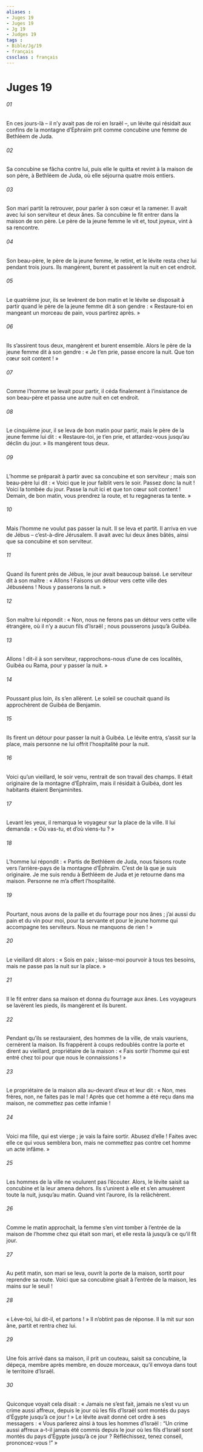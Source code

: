 ```yaml
---
aliases : 
- Juges 19
- Juges 19
- Jg 19
- Judges 19
tags : 
- Bible/Jg/19
- français
cssclass : français
---
```


# Juges 19

###### 01
En ces jours-là – il n’y avait pas de roi en Israël –, un lévite qui résidait aux confins de la montagne d’Éphraïm prit comme concubine une femme de Bethléem de Juda.
###### 02
Sa concubine se fâcha contre lui, puis elle le quitta et revint à la maison de son père, à Bethléem de Juda, où elle séjourna quatre mois entiers.
###### 03
Son mari partit la retrouver, pour parler à son cœur et la ramener. Il avait avec lui son serviteur et deux ânes. Sa concubine le fit entrer dans la maison de son père. Le père de la jeune femme le vit et, tout joyeux, vint à sa rencontre.
###### 04
Son beau-père, le père de la jeune femme, le retint, et le lévite resta chez lui pendant trois jours. Ils mangèrent, burent et passèrent la nuit en cet endroit.
###### 05
Le quatrième jour, ils se levèrent de bon matin et le lévite se disposait à partir quand le père de la jeune femme dit à son gendre : « Restaure-toi en mangeant un morceau de pain, vous partirez après. »
###### 06
Ils s’assirent tous deux, mangèrent et burent ensemble. Alors le père de la jeune femme dit à son gendre : « Je t’en prie, passe encore la nuit. Que ton cœur soit content ! »
###### 07
Comme l’homme se levait pour partir, il céda finalement à l’insistance de son beau-père et passa une autre nuit en cet endroit.
###### 08
Le cinquième jour, il se leva de bon matin pour partir, mais le père de la jeune femme lui dit : « Restaure-toi, je t’en prie, et attardez-vous jusqu’au déclin du jour. » Ils mangèrent tous deux.
###### 09
L’homme se préparait à partir avec sa concubine et son serviteur ; mais son beau-père lui dit : « Voici que le jour faiblit vers le soir. Passez donc la nuit ! Voici la tombée du jour. Passe la nuit ici et que ton cœur soit content ! Demain, de bon matin, vous prendrez la route, et tu regagneras ta tente. »
###### 10
Mais l’homme ne voulut pas passer la nuit. Il se leva et partit. Il arriva en vue de Jébus – c’est-à-dire Jérusalem. Il avait avec lui deux ânes bâtés, ainsi que sa concubine et son serviteur.
###### 11
Quand ils furent près de Jébus, le jour avait beaucoup baissé. Le serviteur dit à son maître : « Allons ! Faisons un détour vers cette ville des Jébuséens ! Nous y passerons la nuit. »
###### 12
Son maître lui répondit : « Non, nous ne ferons pas un détour vers cette ville étrangère, où il n’y a aucun fils d’Israël ; nous pousserons jusqu’à Guibéa.
###### 13
Allons ! dit-il à son serviteur, rapprochons-nous d’une de ces localités, Guibéa ou Rama, pour y passer la nuit. »
###### 14
Poussant plus loin, ils s’en allèrent. Le soleil se couchait quand ils approchèrent de Guibéa de Benjamin.
###### 15
Ils firent un détour pour passer la nuit à Guibéa. Le lévite entra, s’assit sur la place, mais personne ne lui offrit l’hospitalité pour la nuit.
###### 16
Voici qu’un vieillard, le soir venu, rentrait de son travail des champs. Il était originaire de la montagne d’Éphraïm, mais il résidait à Guibéa, dont les habitants étaient Benjaminites.
###### 17
Levant les yeux, il remarqua le voyageur sur la place de la ville. Il lui demanda : « Où vas-tu, et d’où viens-tu ? »
###### 18
L’homme lui répondit : « Partis de Bethléem de Juda, nous faisons route vers l’arrière-pays de la montagne d’Éphraïm. C’est de là que je suis originaire. Je me suis rendu à Bethléem de Juda et je retourne dans ma maison. Personne ne m’a offert l’hospitalité.
###### 19
Pourtant, nous avons de la paille et du fourrage pour nos ânes ; j’ai aussi du pain et du vin pour moi, pour ta servante et pour le jeune homme qui accompagne tes serviteurs. Nous ne manquons de rien ! »
###### 20
Le vieillard dit alors : « Sois en paix ; laisse-moi pourvoir à tous tes besoins, mais ne passe pas la nuit sur la place. »
###### 21
Il le fit entrer dans sa maison et donna du fourrage aux ânes. Les voyageurs se lavèrent les pieds, ils mangèrent et ils burent.
###### 22
Pendant qu’ils se restauraient, des hommes de la ville, de vrais vauriens, cernèrent la maison. Ils frappèrent à coups redoublés contre la porte et dirent au vieillard, propriétaire de la maison : « Fais sortir l’homme qui est entré chez toi pour que nous le connaissions ! »
###### 23
Le propriétaire de la maison alla au-devant d’eux et leur dit : « Non, mes frères, non, ne faites pas le mal ! Après que cet homme a été reçu dans ma maison, ne commettez pas cette infamie !
###### 24
Voici ma fille, qui est vierge ; je vais la faire sortir. Abusez d’elle ! Faites avec elle ce qui vous semblera bon, mais ne commettez pas contre cet homme un acte infâme. »
###### 25
Les hommes de la ville ne voulurent pas l’écouter. Alors, le lévite saisit sa concubine et la leur amena dehors. Ils s’unirent à elle et s’en amusèrent toute la nuit, jusqu’au matin. Quand vint l’aurore, ils la relâchèrent.
###### 26
Comme le matin approchait, la femme s’en vint tomber à l’entrée de la maison de l’homme chez qui était son mari, et elle resta là jusqu’à ce qu’il fît jour.
###### 27
Au petit matin, son mari se leva, ouvrit la porte de la maison, sortit pour reprendre sa route. Voici que sa concubine gisait à l’entrée de la maison, les mains sur le seuil !
###### 28
« Lève-toi, lui dit-il, et partons ! » Il n’obtint pas de réponse. Il la mit sur son âne, partit et rentra chez lui.
###### 29
Une fois arrivé dans sa maison, il prit un couteau, saisit sa concubine, la dépeça, membre après membre, en douze morceaux, qu’il envoya dans tout le territoire d’Israël.
###### 30
Quiconque voyait cela disait : « Jamais ne s’est fait, jamais ne s’est vu un crime aussi affreux, depuis le jour où les fils d’Israël sont montés du pays d’Égypte jusqu’à ce jour ! » Le lévite avait donné cet ordre à ses messagers : « Vous parlerez ainsi à tous les hommes d’Israël : “Un crime aussi affreux a-t-il jamais été commis depuis le jour où les fils d’Israël sont montés du pays d’Égypte jusqu’à ce jour ? Réfléchissez, tenez conseil, prononcez-vous !” »
